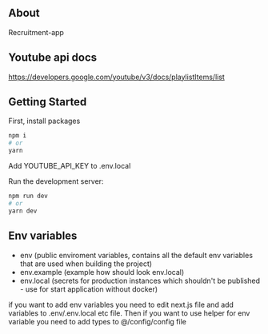 ## About
Recruitment-app

## Youtube api docs
https://developers.google.com/youtube/v3/docs/playlistItems/list

## Getting Started

First, install packages

```bash
npm i
# or
yarn
```

Add YOUTUBE_API_KEY to .env.local

Run the development server:

```bash
npm run dev
# or
yarn dev
```

## Env variables

- env (public enviroment variables, contains all the default env variables that are used when building the project)
- env.example (example how should look env.local)
- env.local (secrets for production instances which shouldn't be published - use for start application without docker)

if you want to add env variables you need to edit next.js file and add variables to .env/.env.local etc file. Then if you want to use helper for env variable you need to add types to @/config/config file
